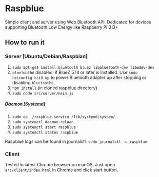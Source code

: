 # Raspblue

Simple client and server using Web Bluetooth API. Dedicated for devices supporting Bluetooth Low Energy like Raspberry Pi 3 B+

## How to run it

### Server [Ubuntu/Debian/Raspbian]

1. ```sudo apt-get install bluetooth bluez libbluetooth-dev libudev-dev```
2. ```bluetoothd``` disabled, if BlueZ 5.14 or later is installed. Use ```sudo hciconfig hci0 up``` to power Bluetooth adapter up after stopping or disabling ```bluetoothd```.
3. ```npm install``` (in cloned raspblue directory)
4. ```sudo node src/server/main.js```

##### Daemon [Systemd]

1. ```sudo cp ./raspblue.service /lib/systemd/system/```
2. ```sudo systemctl daemon-reload```
3. ```sudo systemctl start raspblue```
4. ```sudo systemctl status raspblue```

Raspblue logs can be found in journalctl: ```sudo journalctl -u raspblue```

### Client

Tested in latest Chrome browser on macOS. Just open ```src/client/index.html``` in Chrome and click start button.
